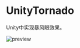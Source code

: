 # UnityTornado
Unity中实现暴风眼效果。

![preview](https://user-images.githubusercontent.com/18605994/169688653-f3016853-3fa3-4424-9aab-23fab756433c.png)
